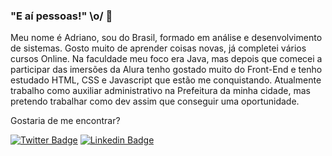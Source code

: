 ### "E aí pessoas!" \o/ 👋

Meu nome é Adriano, sou do Brasil, formado em análise e desenvolvimento de sistemas. Gosto muito de aprender coisas novas, já completei vários cursos Online. Na faculdade meu foco era Java, mas depois que comecei a participar das imersões da Alura tenho gostado muito do Front-End e tenho estudado HTML, CSS e Javascript que estão me conquistando.
Atualmente trabalho como auxiliar administrativo na Prefeitura da minha cidade, mas pretendo trabalhar como dev assim que conseguir uma oportunidade.

Gostaria de me encontrar?

[![Twitter Badge](https://img.shields.io/badge/-Twitter-1ca0f1?style=flat-square&labelColor=1ca0f1&logo=twitter&logoColor=white&link=https://twitter.com/adriano_valenca)](https://twitter.com/adriano_valenca)
[![Linkedin Badge](https://img.shields.io/badge/-LinkedIn-blue?style=flat-square&logo=Linkedin&logoColor=white&link=https://www.linkedin.com/in/adriano-valenca-da-costa/)](https://www.linkedin.com/in/adriano-valenca-da-costa/)

<!--
**adriano-valenca/adriano-valenca** is a ✨ _special_ ✨ repository because its `README.md` (this file) appears on your GitHub profile.

Here are some ideas to get you started:

- 🔭 I’m currently working on ...
- 🌱 I’m currently learning ...
- 👯 I’m looking to collaborate on ...
- 🤔 I’m looking for help with ...
- 💬 Ask me about ...
- 📫 How to reach me: ...
- 😄 Pronouns: ...
- ⚡ Fun fact: ...
-->
